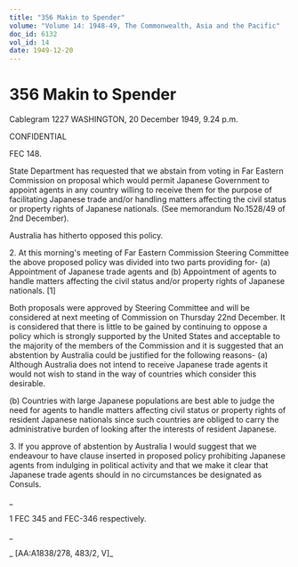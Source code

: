 ```yaml
---
title: "356 Makin to Spender"
volume: "Volume 14: 1948-49, The Commonwealth, Asia and the Pacific"
doc_id: 6132
vol_id: 14
date: 1949-12-20
---
```


# 356 Makin to Spender

Cablegram 1227 WASHINGTON, 20 December 1949, 9.24 p.m.

CONFIDENTIAL

FEC 148.

State Department has requested that we abstain from voting in Far Eastern Commission on proposal which would permit Japanese Government to appoint agents in any country willing to receive them for the purpose of facilitating Japanese trade and/or handling matters affecting the civil status or property rights of Japanese nationals. (See memorandum No.1528/49 of 2nd December).

Australia has hitherto opposed this policy.

2\. At this morning's meeting of Far Eastern Commission Steering Committee the above proposed policy was divided into two parts providing for- (a) Appointment of Japanese trade agents and (b) Appointment of agents to handle matters affecting the civil status and/or property rights of Japanese nationals. [1]

Both proposals were approved by Steering Committee and will be considered at next meeting of Commission on Thursday 22nd December. It is considered that there is little to be gained by continuing to oppose a policy which is strongly supported by the United States and acceptable to the majority of the members of the Commission and it is suggested that an abstention by Australia could be justified for the following reasons- (a) Although Australia does not intend to receive Japanese trade agents it would not wish to stand in the way of countries which consider this desirable.

(b) Countries with large Japanese populations are best able to judge the need for agents to handle matters affecting civil status or property rights of resident Japanese nationals since such countries are obliged to carry the administrative burden of looking after the interests of resident Japanese.

3\. If you approve of abstention by Australia I would suggest that we endeavour to have clause inserted in proposed policy prohibiting Japanese agents from indulging in political activity and that we make it clear that Japanese trade agents should in no circumstances be designated as Consuls.

_

1 FEC 345 and FEC-346 respectively.

_

_ [AA:A1838/278, 483/2, V]_
